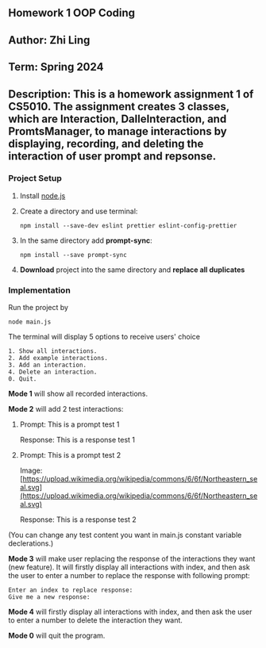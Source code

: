 ## Homework 1 OOP Coding

## Author: Zhi Ling

## Term: Spring 2024

## Description: This is a homework assignment 1 of CS5010. The assignment creates 3 classes, which are Interaction, DalleInteraction, and PromtsManager, to manage interactions by displaying, recording, and deleting the interaction of user prompt and repsonse.

### Project Setup

1.  Install [node.js](https://nodejs.org/en)
2.  Create a directory and use terminal:
    
    ```plaintext
    npm install --save-dev eslint prettier eslint-config-prettier
    ```
    
3.  In the same directory add **prompt-sync**:
    
    ```plaintext
    npm install --save prompt-sync
    ```
    
4.  **Download** project into the same directory and **replace all duplicates**

### Implementation

Run the project by

```plaintext
node main.js
```

The terminal will display 5 options to receive users' choice

```plaintext
1. Show all interactions.
2. Add example interactions.
3. Add an interaction.
4. Delete an interaction.
0. Quit.
```

**Mode 1** will show all recorded interactions.

**Mode 2** will add 2 test interactions:

1.  Prompt: This is a prompt test 1
    
    Response: This is a response test 1
    
2.  Prompt: This is a prompt test 2
    
    Image: [https://upload.wikimedia.org/wikipedia/commons/6/6f/Northeastern_seal.svg](https://upload.wikimedia.org/wikipedia/commons/6/6f/Northeastern_seal.svg)
    
    Response: This is a response test 2
    

(You can change any test content you want in main.js constant variable declerations.)

**Mode 3** will make user replacing the response of the interactions they want (new feature). It will firstly display all interactions with index, and then ask the user to enter a number to replace the response with following prompt:

```plaintext
Enter an index to replace response:
Give me a new response:
```

**Mode 4** will firstly display all interactions with index, and then ask the user to enter a number to delete the interaction they want.

**Mode 0** will quit the program.
